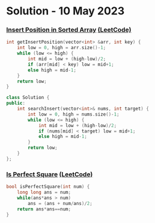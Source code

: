 # Solution - 10 May 2023

### [Insert Position in Sorted Array](https://workat.tech/problem-solving/practice/insert-position-in-sorted-array) [(LeetCode)](https://leetcode.com/problems/search-insert-position/)

```cpp
int getInsertPosition(vector<int> &arr, int key) {
	int low = 0, high = arr.size()-1;
	while (low <= high) {
		int mid = low + (high-low)/2;
		if (arr[mid] < key) low = mid+1;
		else high = mid-1;
	}
	return low;
}
```

```cpp
class Solution {
public:
	int searchInsert(vector<int>& nums, int target) {
		int low = 0, high = nums.size()-1;
		while (low <= high) {
			int mid = low + (high-low)/2;
			if (nums[mid] < target) low = mid+1;
			else high = mid-1;
		}
		return low;
	}
};
```

### [Is Perfect Square](https://workat.tech/problem-solving/practice/is-perfect-square) [(LeetCode)](https://leetcode.com/problems/valid-perfect-square/)

```cpp
bool isPerfectSquare(int num) {
	long long ans = num;
	while(ans*ans > num)
		ans = (ans + num/ans)/2;
	return ans*ans==num;
}
```
